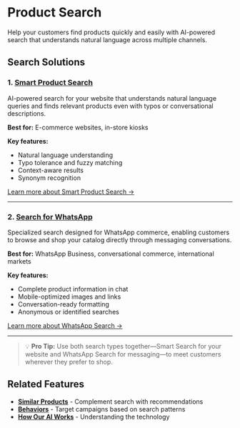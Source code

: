 # Product Search

Help your customers find products quickly and easily with AI-powered search that understands natural language across multiple channels.

## Search Solutions

### 1. [Smart Product Search](./smart-search.md)

AI-powered search for your website that understands natural language queries and finds relevant products even with typos or conversational descriptions.

**Best for:** E-commerce websites, in-store kiosks

**Key features:**
- Natural language understanding
- Typo tolerance and fuzzy matching
- Context-aware results
- Synonym recognition

[Learn more about Smart Product Search →](./smart-search.md)

---

### 2. [Search for WhatsApp](./detailed-search.md)

Specialized search designed for WhatsApp commerce, enabling customers to browse and shop your catalog directly through messaging conversations.

**Best for:** WhatsApp Business, conversational commerce, international markets

**Key features:**
- Complete product information in chat
- Mobile-optimized images and links
- Conversation-ready formatting
- Anonymous or identified searches

[Learn more about WhatsApp Search →](./detailed-search.md)

---

> 💡 **Pro Tip:** Use both search types together—Smart Search for your website and WhatsApp Search for messaging—to meet customers wherever they prefer to shop.

## Related Features

- **[Similar Products](../index.md#similar-products)** - Complement search with recommendations
- **[Behaviors](../../behaviors/index.md)** - Target campaigns based on search patterns
- **[How Our AI Works](../how-our-ai-works.md)** - Understanding the technology
